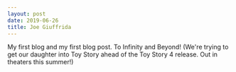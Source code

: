```yaml
---
layout: post
date: 2019-06-26
title: Joe Giuffrida
---
```


My first blog and my first blog post. To Infinity and Beyond! (We're trying to get our daughter into Toy Story ahead of the Toy Story 4 release. Out in theaters this summer!)
